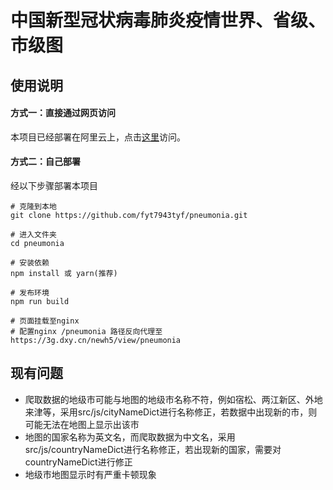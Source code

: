 # 中国新型冠状病毒肺炎疫情世界、省级、市级图

## 使用说明
#### 方式一：直接通过网页访问
本项目已经部署在阿里云上，点击[这里](http://47.100.98.138/)访问。
#### 方式二：自己部署
经以下步骤部署本项目
```
# 克隆到本地
git clone https://github.com/fyt7943tyf/pneumonia.git

# 进入文件夹
cd pneumonia

# 安装依赖
npm install 或 yarn(推荐)

# 发布环境
npm run build

# 页面挂载至nginx
# 配置nginx /pneumonia 路径反向代理至 https://3g.dxy.cn/newh5/view/pneumonia
```
## 现有问题
* 爬取数据的地级市可能与地图的地级市名称不符，例如宿松、两江新区、外地来津等，采用src/js/cityNameDict进行名称修正，若数据中出现新的市，则可能无法在地图上显示出该市
* 地图的国家名称为英文名，而爬取数据为中文名，采用src/js/countryNameDict进行名称修正，若出现新的国家，需要对countryNameDict进行修正
* 地级市地图显示时有严重卡顿现象

